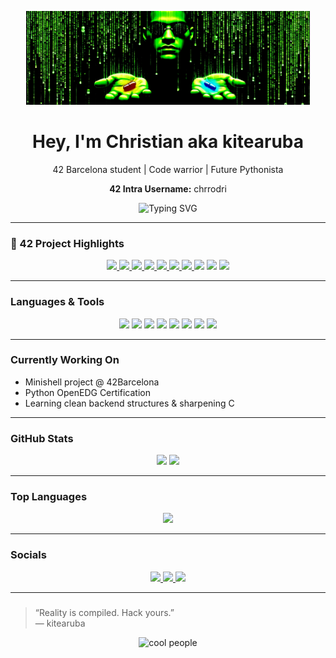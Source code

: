 <p align="center">
  <img src="https://raw.githubusercontent.com/kitearuba/kitearuba/main/choose_right.png" width="90%" height="150" />
</p>

<h1 align="center">Hey, I'm Christian aka kitearuba</h1>
<p align="center">42 Barcelona student | Code warrior | Future Pythonista</p>
<p align="center"><b>42 Intra Username:</b> chrrodri</p>
<p align="center">
  <img src="https://readme-typing-svg.herokuapp.com?font=Fira+Code&size=24&pause=1000&center=true&vCenter=true&width=435&lines=%3E+_Learning+to+code...;...one+bug+at+a+time;42+Barcelona+%F0%9F%87%AA%F0%9F%87%B8+style;Currently+mastering+C+%26+Python;" alt="Typing SVG" />
</p>

---

### 🧪 42 Project Highlights

<p align="center">
  <a href="https://github.com/kitearuba/libft" target="_blank">
    <img src="https://img.shields.io/badge/Libft-125%25-brightgreen?style=for-the-badge&logo=c" />
  </a>
  <a href="https://github.com/kitearuba/printf" target="_blank">
    <img src="https://img.shields.io/badge/ft_printf-100%25-blue?style=for-the-badge&logo=c" />
  </a>
  <a href="https://github.com/kitearuba/get_next_line" target="_blank">
    <img src="https://img.shields.io/badge/get_next_line-125%25-orange?style=for-the-badge&logo=c" />
  </a>
  <a href="https://github.com/kitearuba/born2beroot" target="_blank">
    <img src="https://img.shields.io/badge/Born2beroot-125%25-red?style=for-the-badge&logo=gnu-bash" />
  </a>
  <a href="https://github.com/kitearuba/push_swap" target="_blank">
    <img src="https://img.shields.io/badge/Push_swap-125%25-yellow?style=for-the-badge&logo=c" />
  </a>
  <a href="https://github.com/kitearuba/fdf" target="_blank">
    <img src="https://img.shields.io/badge/FdF-125%25-purple?style=for-the-badge&logo=opengl" />
  </a>
  <a href="https://github.com/kitearuba/pipex" target="_blank">
    <img src="https://img.shields.io/badge/Pipex-100%25-blue?style=for-the-badge&logo=linux" />
  </a>
  <img src="https://img.shields.io/badge/Exam_Rank_02-✅-black?style=for-the-badge" />
  <img src="https://img.shields.io/badge/Exam_Rank_03-✅-black?style=for-the-badge" />
  <a href="https://github.com/kitearuba/philosopher" target="_blank">
    <img src="https://img.shields.io/badge/Philosophers-100%25-gold?style=for-the-badge&logo=c" />
  </a>
</p>


---

### **Languages & Tools**
<p align="center">
  <img src="https://cdn.jsdelivr.net/gh/devicons/devicon/icons/c/c-original.svg" width="40" />
  <img src="https://cdn.jsdelivr.net/gh/devicons/devicon/icons/java/java-original.svg" width="40" />
  <img src="https://cdn.jsdelivr.net/gh/devicons/devicon/icons/linux/linux-original.svg" width="40" />
  <img src="https://cdn.jsdelivr.net/gh/devicons/devicon/icons/html5/html5-original.svg" width="40" />
  <img src="https://cdn.jsdelivr.net/gh/devicons/devicon/icons/css3/css3-original.svg" width="40" />
  <img src="https://cdn.jsdelivr.net/gh/devicons/devicon/icons/javascript/javascript-original.svg" width="40" />
  <img src="https://cdn.jsdelivr.net/gh/devicons/devicon/icons/bash/bash-original.svg" width="40" />
  <img src="https://cdn.jsdelivr.net/gh/devicons/devicon/icons/python/python-original.svg" width="40" />
</p>

---

### **Currently Working On**
- Minishell project @ 42Barcelona
- Python OpenEDG Certification
- Learning clean backend structures & sharpening C

---

### **GitHub Stats**
<p align="center">
  <img src="https://github-readme-stats.vercel.app/api?username=kitearuba&show_icons=true&theme=tokyonight" height="165"/>
  <img src="https://github-readme-streak-stats.herokuapp.com/?user=kitearuba&theme=tokyonight" height="165"/>
</p>

---

### **Top Languages**
<p align="center">
  <img src="https://github-readme-stats.vercel.app/api/top-langs/?username=kitearuba&layout=compact&theme=tokyonight" />
</p>

---

### **Socials**
<p align="center">
  <a href="https://www.linkedin.com/in/crod42/" target="_blank">
    <img src="https://img.shields.io/badge/-LinkedIn-blue?style=for-the-badge&logo=linkedin" />
  </a>
  <a href="https://instagram.com/kitearuba" target="_blank">
    <img src="https://img.shields.io/badge/-Instagram-E4405F?style=for-the-badge&logo=instagram&logoColor=white" />
  </a>
  <a href="https://crod.io" target="_blank">
    <img src="https://img.shields.io/badge/-Portfolio-121212?style=for-the-badge&logo=github&logoColor=white" />
  </a>
</p>

---

### 
> “Reality is compiled. Hack yours.”  
> — kitearuba

<p align="center">
  <img src="https://komarev.com/ghpvc/?username=kitearuba&style=flat-square&color=blue" alt="cool people" />
</p>
